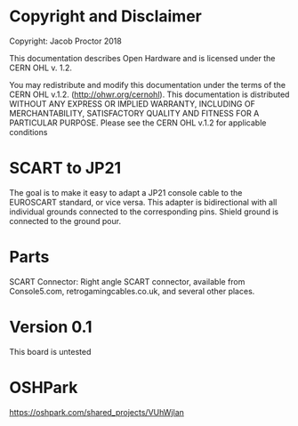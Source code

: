 # Copyright and Disclaimer
Copyright: Jacob Proctor 2018

This documentation describes Open Hardware and is licensed under the
CERN OHL v. 1.2.

You may redistribute and modify this documentation under the terms of the
CERN OHL v.1.2. (http://ohwr.org/cernohl). This documentation is distributed
WITHOUT ANY EXPRESS OR IMPLIED WARRANTY, INCLUDING OF
MERCHANTABILITY, SATISFACTORY QUALITY AND FITNESS FOR A
PARTICULAR PURPOSE. Please see the CERN OHL v.1.2 for applicable
conditions

# SCART to JP21

The goal is to make it easy to adapt a JP21 console cable to the EUROSCART standard, or vice versa. This adapter is bidirectional with all
individual grounds connected to the corresponding pins. Shield ground is connected to the ground pour.

# Parts

SCART Connector: Right angle SCART connector, available from Console5.com, retrogamingcables.co.uk, and several other places.

# Version 0.1
This board is untested

# OSHPark
https://oshpark.com/shared_projects/VUhWjlan